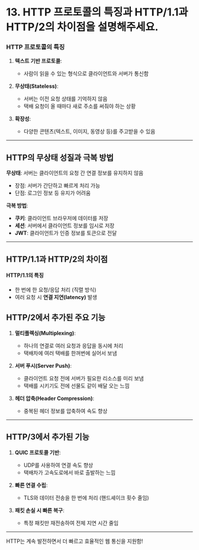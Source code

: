 #  13. HTTP 프로토콜의 특징과 HTTP/1.1과 HTTP/2의 차이점을 설명해주세요.

### HTTP 프로토콜의 특징  
1. **텍스트 기반 프로토콜**:  
   - 사람이 읽을 수 있는 형식으로 클라이언트와 서버가 통신함  

2. **무상태(Stateless)**:  
   - 서버는 이전 요청 상태를 기억하지 않음  
   - 택배 요청이 올 때마다 새로 주소를 써줘야 하는 상황  

3. **확장성**:  
   - 다양한 콘텐츠(텍스트, 이미지, 동영상 등)를 주고받을 수 있음  

---

## **HTTP의 무상태 성질과 극복 방법**  
**무상태**: 서버는 클라이언트의 요청 간 연결 정보를 유지하지 않음  
- 장점: 서버가 간단하고 빠르게 처리 가능  
- 단점: 로그인 정보 등 유지가 어려움  

**극복 방법**:  
- **쿠키**: 클라이언트 브라우저에 데이터를 저장  
- **세션**: 서버에서 클라이언트 정보를 임시로 저장  
- **JWT**: 클라이언트가 인증 정보를 토큰으로 전달  

---

## **HTTP/1.1과 HTTP/2의 차이점**  
#### **HTTP/1.1의 특징**  
- 한 번에 한 요청/응답 처리 (직렬 방식)  
- 여러 요청 시 **연결 지연(latency)** 발생  

## **HTTP/2에서 추가된 주요 기능**  
1. **멀티플렉싱(Multiplexing)**:  
   - 하나의 연결로 여러 요청과 응답을 동시에 처리  
   - 택배차에 여러 택배를 한꺼번에 실어서 보냄  

2. **서버 푸시(Server Push)**:  
   - 클라이언트 요청 전에 서버가 필요한 리소스를 미리 보냄  
   - 택배를 시키기도 전에 선물도 같이 배달 오는 느낌  

3. **헤더 압축(Header Compression)**:  
   - 중복된 헤더 정보를 압축하여 속도 향상  

---

## **HTTP/3에서 추가된 기능**  
1. **QUIC 프로토콜 기반**:  
   - UDP를 사용하여 연결 속도 향상  
   - 택배차가 고속도로에서 바로 출발하는 느낌  

2. **빠른 연결 수립**:  
   - TLS와 데이터 전송을 한 번에 처리 (핸드셰이크 횟수 줄임)  

3. **패킷 손실 시 빠른 복구**:  
   - 특정 패킷만 재전송하여 전체 지연 시간 줄임  

--- 

HTTP는 계속 발전하면서 더 빠르고 효율적인 웹 통신을 지원함!

